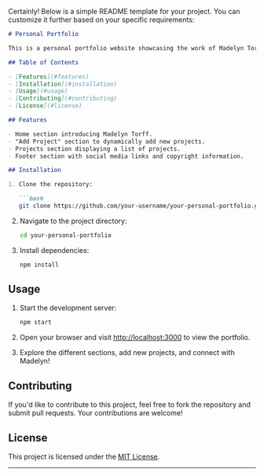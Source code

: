 Certainly! Below is a simple README template for your project. You can customize it further based on your specific requirements:

```markdown
# Personal Portfolio

This is a personal portfolio website showcasing the work of Madelyn Torff, a UI/UX designer. The portfolio includes information about Madelyn, her projects, and ways to connect with her.

## Table of Contents

- [Features](#features)
- [Installation](#installation)
- [Usage](#usage)
- [Contributing](#contributing)
- [License](#license)

## Features

- Home section introducing Madelyn Torff.
- "Add Project" section to dynamically add new projects.
- Projects section displaying a list of projects.
- Footer section with social media links and copyright information.

## Installation

1. Clone the repository:

   ```bash
   git clone https://github.com/your-username/your-personal-portfolio.git
   ```

2. Navigate to the project directory:

   ```bash
   cd your-personal-portfolio
   ```

3. Install dependencies:

   ```bash
   npm install
   ```

## Usage

1. Start the development server:

   ```bash
   npm start
   ```

2. Open your browser and visit [http://localhost:3000](http://localhost:3000) to view the portfolio.

3. Explore the different sections, add new projects, and connect with Madelyn!

## Contributing

If you'd like to contribute to this project, feel free to fork the repository and submit pull requests. Your contributions are welcome!

## License

This project is licensed under the [MIT License](LICENSE).

---
